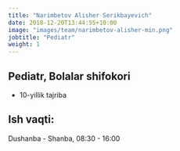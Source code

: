 ```yaml
---
title: "Narimbetov Alisher Serikbayevich"
date: 2018-12-20T13:44:55+10:00
image: "images/team/narimbetov-alisher-min.png"
jobtitle: "Pediatr"
weight: 1
---
```


## Pediatr, Bolalar shifokori
+ 10-yillik tajriba

## Ish vaqti: 
Dushanba - Shanba, 08:30 - 16:00
